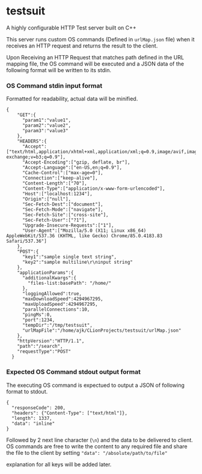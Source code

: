 # testsuit
A highly configurable HTTP Test server built on C++

This server runs custom OS commands (Defined in `urlMap.json` file) when it receives an HTTP request and returns the result to the client.

Upon Receiving an HTTP Request that matches path defined in the URL mapping file, the OS command will be executed and a JSON data of the following format will be written to its stdin.
### OS Command stdin input format
Formatted for readability, actual data will be minified.
```
{
    "GET":{
      "param1":"value1",
      "param2":"value2",
      "param3":"value3"
    },
    "HEADERS":{
      "Accept":["text/html,application/xhtml+xml,application/xml;q=0.9,image/avif,image/webp,image/apng,*/*;q=0.8,application/signed-exchange;v=b3;q=0.9"],
      "Accept-Encoding":["gzip, deflate, br"],
      "Accept-Language":["en-US,en;q=0.9"],
      "Cache-Control":["max-age=0"],
      "Connection":["keep-alive"],
      "Content-Length":["70"],
      "Content-Type":["application/x-www-form-urlencoded"],
      "Host":["localhost:1234"],
      "Origin":["null"],
      "Sec-Fetch-Dest":["document"],
      "Sec-Fetch-Mode":["navigate"],
      "Sec-Fetch-Site":["cross-site"],
      "Sec-Fetch-User":["?1"],
      "Upgrade-Insecure-Requests":["1"],
      "User-Agent":["Mozilla/5.0 (X11; Linux x86_64) AppleWebKit/537.36 (KHTML, like Gecko) Chrome/85.0.4183.83 Safari/537.36"]
    },
    "POST":{
      "key1":"sample single text string",
      "key2":"sample multiline\r\ninput string"
    },
    "applicationParams":{
      "additionalKwargs":{
        "files-list:basePath": "/home/"
      },
      "loggingAllowed":true,
      "maxDownloadSpeed":4294967295,
      "maxUploadSpeed":4294967295,
      "parallelConnections":10,
      "pingMs":0,
      "port":1234,
      "tempDir":"/tmp/testsuit",
      "urlMapFile":"/home/ajk/CLionProjects/testsuit/urlMap.json"
    },
    "httpVersion":"HTTP/1.1",
    "path":"/search",
    "requestType":"POST"
  }
  ```

### Expected OS Command stdout output format
The executing OS command is expectued to output a JSON of following format to stdout.
```
{
  "responseCode": 200,
  "headers": {"Content-Type": ["text/html"]},
  "length": 1337,
  "data": "inline"
}
```
Followed by 2 next line character (`\n`) and the data to be delivered to client. OS commands are free to write the content to any required file and share the file to the client by setting `"data": "/absolute/path/to/file"`

explanation for all keys will be added later.

